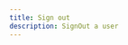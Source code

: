 ```yaml
---
title: Sign out 
description: SignOut a user
---
```



<inline-fragment platform="ios" src="~/lib/auth/fragments/native_common/authentication/signout/common.md"></inline-fragment>
<inline-fragment platform="android" src="~/lib/auth/fragments/native_common/authentication/signout/common.md"></inline-fragment>
